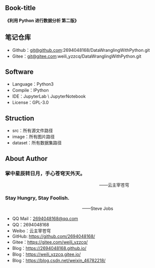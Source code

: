 ## Book-title
**《利用 Python 进行数据分析 第二版》**

## 笔记仓库
- Github：git@github.com:2694048168/DataWranglingWithPython.git
- Gitee：git@gitee.com:weili_yzzcq/DataWranglingWithPython.git

## Software

- Language：Python3
- Compile：IPython
- IDE：JupyterLab \ JupyterNotebook
- License：GPL-3.0

## Struction

- src：所有源文件路径
- image：所有图片路径
- dataset：所有数据集路径

## About Author

### 掌中星辰转日月，手心苍穹天外天。
&emsp;&emsp;&emsp;&emsp;&emsp;&emsp;&emsp;&emsp;&emsp;&emsp;&emsp;&emsp;&emsp;&emsp;&emsp;&emsp;&emsp;&emsp;&emsp;&emsp;&emsp;&emsp;——云主宰苍穹

### Stay Hungry, Stay Foolish.
&emsp;&emsp;&emsp;&emsp;&emsp;&emsp;&emsp;&emsp;&emsp;&emsp;&emsp;&emsp;&emsp;&emsp;&emsp;&emsp;&emsp;&emsp;——Steve Jobs

- QQ Mail：2694048168@qq.com
- QQ：2694048168
- Weibo：云主宰苍穹
- GitHub: https://github.com/2694048168/
- Gitee：https://gitee.com/weili_yzzcq/
- Blog：https://2694048168.github.io/
- Blog：https://weili_yzzcq.gitee.io/ 
- Blog：https://blog.csdn.net/weixin_46782218/